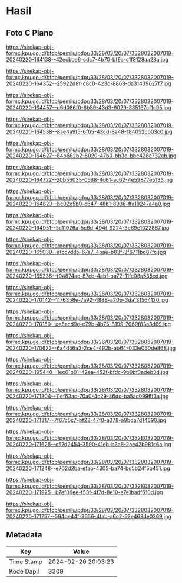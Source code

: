 # Hasil

## Foto C Plano

https://sirekap-obj-formc.kpu.go.id/bfcb/pemilu/pdpr/33/28/03/20/07/3328032007019-20240220-164138--42ecbbe6-cdc7-4b70-bf9a-c1f8128aa28a.jpg

https://sirekap-obj-formc.kpu.go.id/bfcb/pemilu/pdpr/33/28/03/20/07/3328032007019-20240220-164352--25922d8f-c8c0-423c-8868-da31439627f7.jpg

https://sirekap-obj-formc.kpu.go.id/bfcb/pemilu/pdpr/33/28/03/20/07/3328032007019-20240220-164457--d6d086f0-8b59-43d3-9029-385167cf1c95.jpg

https://sirekap-obj-formc.kpu.go.id/bfcb/pemilu/pdpr/33/28/03/20/07/3328032007019-20240220-164538--8ae4a9f5-6f05-43cd-8a48-184052cb03c0.jpg

https://sirekap-obj-formc.kpu.go.id/bfcb/pemilu/pdpr/33/28/03/20/07/3328032007019-20240220-164627--84b662b2-8020-47b0-bb3d-bbe428c732eb.jpg

https://sirekap-obj-formc.kpu.go.id/bfcb/pemilu/pdpr/33/28/03/20/07/3328032007019-20240220-164722--20b56035-0568-4c61-ac62-4e59877e5133.jpg

https://sirekap-obj-formc.kpu.go.id/bfcb/pemilu/pdpr/33/28/03/20/07/3328032007019-20240220-164823--bc02e5b0-c647-48b1-8936-ffa19247a4a0.jpg

https://sirekap-obj-formc.kpu.go.id/bfcb/pemilu/pdpr/33/28/03/20/07/3328032007019-20240220-164951--5c11026a-5c6d-494f-9224-3e69e1022867.jpg

https://sirekap-obj-formc.kpu.go.id/bfcb/pemilu/pdpr/33/28/03/20/07/3328032007019-20240220-165039--afcc7dd5-67a7-4bae-b83f-3f6711bd87fc.jpg

https://sirekap-obj-formc.kpu.go.id/bfcb/pemilu/pdpr/33/28/03/20/07/3328032007019-20240220-165236--f94874ac-87cb-4abf-ba72-11fc08a535cd.jpg

https://sirekap-obj-formc.kpu.go.id/bfcb/pemilu/pdpr/33/28/03/20/07/3328032007019-20240220-170142--1176358e-7a92-4888-a20b-3da131564120.jpg

https://sirekap-obj-formc.kpu.go.id/bfcb/pemilu/pdpr/33/28/03/20/07/3328032007019-20240220-170150--de5acd9e-c79b-4b75-8199-7669f83a3d69.jpg

https://sirekap-obj-formc.kpu.go.id/bfcb/pemilu/pdpr/33/28/03/20/07/3328032007019-20240220-170623--6a4d56a3-2ce4-492b-ab64-033e060de868.jpg

https://sirekap-obj-formc.kpu.go.id/bfcb/pemilu/pdpr/33/28/03/20/07/3328032007019-20240220-195448--1ec61b01-42ea-452f-bfdc-9b9bf3adeb3d.jpg

https://sirekap-obj-formc.kpu.go.id/bfcb/pemilu/pdpr/33/28/03/20/07/3328032007019-20240220-171304--11ef63ac-70a0-4c29-86dc-ba5ac0996f3a.jpg

https://sirekap-obj-formc.kpu.go.id/bfcb/pemilu/pdpr/33/28/03/20/07/3328032007019-20240220-171317--7f67c5c7-bf23-47f0-a378-a9bda7d14690.jpg

https://sirekap-obj-formc.kpu.go.id/bfcb/pemilu/pdpr/33/28/03/20/07/3328032007019-20240220-171626--c57d2454-3590-41eb-b3a8-2ae42b981c6a.jpg

https://sirekap-obj-formc.kpu.go.id/bfcb/pemilu/pdpr/33/28/03/20/07/3328032007019-20240220-171248--e702d2ba-efab-4305-ba74-bd5b24f5b451.jpg

https://sirekap-obj-formc.kpu.go.id/bfcb/pemilu/pdpr/33/28/03/20/07/3328032007019-20240220-171925--b7ef06ee-f53f-4f7d-8e10-e7e1badf610d.jpg

https://sirekap-obj-formc.kpu.go.id/bfcb/pemilu/pdpr/33/28/03/20/07/3328032007019-20240220-171757--594be44f-3656-4fab-a6c2-52e463de0369.jpg


## Metadata

| Key        | Value               |
| ---------- | ------------------- |
| Time Stamp | 2024-02-20 20:03:23 |
| Kode Dapil | 3309                |



